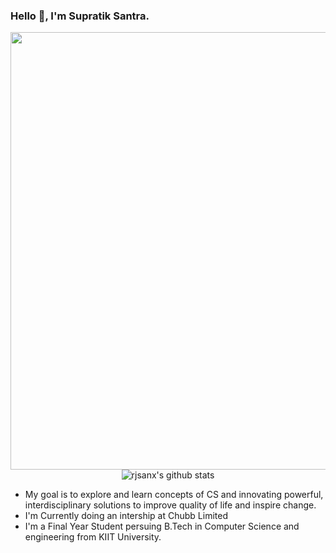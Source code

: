 
 ### Hello 👋, I'm Supratik Santra.
<p align="center">

<img src="https://s3.amazonaws.com/adweek-shorthand-editorial/uncannyvalley/assets/BLSQBO9z15/genesis01-nolight.gif" width=700/>
 <br>
  <img align="center" src="https://github-readme-stats.vercel.app/api?username=rjsanx&show_icons=true&theme=dark&include_all_commits=true" alt="rjsanx's github stats" />

</p>



- My goal is to  explore and learn concepts of CS  and innovating powerful, interdisciplinary solutions to improve quality of life and inspire change.
- I'm Currently doing an intership at Chubb Limited
- I'm a Final Year Student persuing B.Tech in Computer Science and engineering from  KIIT University.
